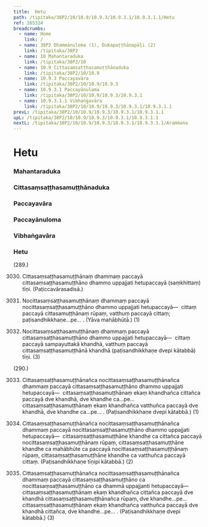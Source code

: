 ```yaml
---
title:  Hetu
path: /tipitaka/38P2/10/10.9/10.9.3/10.9.3.1/10.9.3.1.1/Hetu
ref: 265324
breadcrumbs:
  - name: Home
    link: /
  - name: 38P2 Dhammānuloma (1), Dukapaṭṭhānapāḷi (2)
    link: /tipitaka/38P2
  - name: 10 Mahantaraduka
    link: /tipitaka/38P2/10
  - name: 10.9 Cittasaṃsaṭṭhasamuṭṭhānaduka
    link: /tipitaka/38P2/10/10.9
  - name: 10.9.3 Paccayavāra
    link: /tipitaka/38P2/10/10.9/10.9.3
  - name: 10.9.3.1 Paccayānuloma
    link: /tipitaka/38P2/10/10.9/10.9.3/10.9.3.1
  - name: 10.9.3.1.1 Vibhaṅgavāra
    link: /tipitaka/38P2/10/10.9/10.9.3/10.9.3.1/10.9.3.1.1
prevL: /tipitaka/38P2/10/10.9/10.9.3/10.9.3.1/10.9.3.1.1
upL: /tipitaka/38P2/10/10.9/10.9.3/10.9.3.1/10.9.3.1.1
nextL: /tipitaka/38P2/10/10.9/10.9.3/10.9.3.1/10.9.3.1.1/Arammana
---
```


# Hetu

### Mahantaraduka

### Cittasaṃsaṭṭhasamuṭṭhānaduka

### Paccayavāra

### Paccayānuloma

### Vibhaṅgavāra

### Hetu

(289.)

3030. Cittasaṃsaṭṭhasamuṭṭhānaṃ dhammaṃ paccayā cittasaṃsaṭṭhasamuṭṭhāno dhammo uppajjati hetupaccayā (saṃkhittaṃ) tīṇi. (Paṭiccavārasadisā.)

3031. Nocittasaṃsaṭṭhasamuṭṭhānaṃ dhammaṃ paccayā nocittasaṃsaṭṭhasamuṭṭhāno dhammo uppajjati hetupaccayā—  cittaṃ paccayā cittasamuṭṭhānaṃ rūpaṃ, vatthuṃ paccayā cittaṃ; paṭisandhikkhaṇe…pe… . (Yāva mahābhūtā.) (1)

3032. Nocittasaṃsaṭṭhasamuṭṭhānaṃ dhammaṃ paccayā cittasaṃsaṭṭhasamuṭṭhāno dhammo uppajjati hetupaccayā—  cittaṃ paccayā sampayuttakā khandhā, vatthuṃ paccayā cittasaṃsaṭṭhasamuṭṭhānā khandhā (paṭisandhikkhaṇe dvepi kātabbā) tīṇi. (3)

(290.)

3033. Cittasaṃsaṭṭhasamuṭṭhānañca nocittasaṃsaṭṭhasamuṭṭhānañca dhammaṃ paccayā cittasaṃsaṭṭhasamuṭṭhāno dhammo uppajjati hetupaccayā—  cittasaṃsaṭṭhasamuṭṭhānaṃ ekaṃ khandhañca cittañca paccayā dve khandhā, dve khandhe ca…pe…  cittasaṃsaṭṭhasamuṭṭhānaṃ ekaṃ khandhañca vatthuñca paccayā dve khandhā, dve khandhe ca…pe… . (Paṭisandhikkhaṇe dvepi kātabbā.) (1)

3034. Cittasaṃsaṭṭhasamuṭṭhānañca nocittasaṃsaṭṭhasamuṭṭhānañca dhammaṃ paccayā nocittasaṃsaṭṭhasamuṭṭhāno dhammo uppajjati hetupaccayā—  cittasaṃsaṭṭhasamuṭṭhāne khandhe ca cittañca paccayā nocittasaṃsaṭṭhasamuṭṭhānaṃ rūpaṃ, cittasaṃsaṭṭhasamuṭṭhāne khandhe ca mahābhūte ca paccayā nocittasaṃsaṭṭhasamuṭṭhānaṃ rūpaṃ, cittasaṃsaṭṭhasamuṭṭhāne khandhe ca vatthuñca paccayā cittaṃ. (Paṭisandhikkhaṇe tīṇipi kātabbā.) (2)

3035. Cittasaṃsaṭṭhasamuṭṭhānañca nocittasaṃsaṭṭhasamuṭṭhānañca dhammaṃ paccayā cittasaṃsaṭṭhasamuṭṭhāno ca nocittasaṃsaṭṭhasamuṭṭhāno ca dhammā uppajjanti hetupaccayā—  cittasaṃsaṭṭhasamuṭṭhānaṃ ekaṃ khandhañca cittañca paccayā dve khandhā cittasaṃsaṭṭhasamuṭṭhānañca rūpaṃ, dve khandhe…pe…  cittasaṃsaṭṭhasamuṭṭhānaṃ ekaṃ khandhañca vatthuñca paccayā dve khandhā cittañca, dve khandhe…pe… . (Paṭisandhikkhaṇe dvepi kātabbā.) (3)


